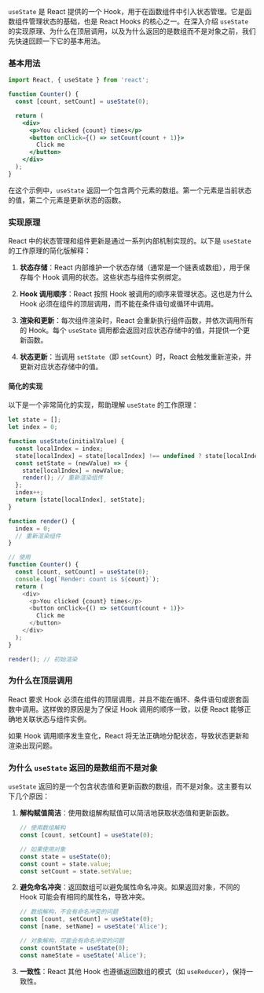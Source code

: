 `useState` 是 React 提供的一个 Hook，用于在函数组件中引入状态管理。它是函数组件管理状态的基础，也是 React Hooks 的核心之一。在深入介绍 `useState` 的实现原理、为什么在顶层调用，以及为什么返回的是数组而不是对象之前，我们先快速回顾一下它的基本用法。

### 基本用法

```jsx
import React, { useState } from 'react';

function Counter() {
  const [count, setCount] = useState(0);

  return (
    <div>
      <p>You clicked {count} times</p>
      <button onClick={() => setCount(count + 1)}>
        Click me
      </button>
    </div>
  );
}
```

在这个示例中，`useState` 返回一个包含两个元素的数组。第一个元素是当前状态的值，第二个元素是更新状态的函数。

### 实现原理

React 中的状态管理和组件更新是通过一系列内部机制实现的。以下是 `useState` 的工作原理的简化版解释：

1. **状态存储**：React 内部维护一个状态存储（通常是一个链表或数组），用于保存每个 Hook 调用的状态。这些状态与组件实例绑定。

2. **Hook 调用顺序**：React 按照 Hook 被调用的顺序来管理状态。这也是为什么 Hook 必须在组件的顶层调用，而不能在条件语句或循环中调用。

3. **渲染和更新**：每次组件渲染时，React 会重新执行组件函数，并依次调用所有的 Hook。每个 `useState` 调用都会返回对应状态存储中的值，并提供一个更新函数。

4. **状态更新**：当调用 `setState`（即 `setCount`）时，React 会触发重新渲染，并更新对应状态存储中的值。

#### 简化的实现

以下是一个非常简化的实现，帮助理解 `useState` 的工作原理：

```javascript
let state = [];
let index = 0;

function useState(initialValue) {
  const localIndex = index;
  state[localIndex] = state[localIndex] !== undefined ? state[localIndex] : initialValue;
  const setState = (newValue) => {
    state[localIndex] = newValue;
    render(); // 重新渲染组件
  };
  index++;
  return [state[localIndex], setState];
}

function render() {
  index = 0;
  // 重新渲染组件
}

// 使用
function Counter() {
  const [count, setCount] = useState(0);
  console.log(`Render: count is ${count}`);
  return (
    <div>
      <p>You clicked {count} times</p>
      <button onClick={() => setCount(count + 1)}>
        Click me
      </button>
    </div>
  );
}

render(); // 初始渲染
```

### 为什么在顶层调用

React 要求 Hook 必须在组件的顶层调用，并且不能在循环、条件语句或嵌套函数中调用。这样做的原因是为了保证 Hook 调用的顺序一致，以便 React 能够正确地关联状态与组件实例。

如果 Hook 调用顺序发生变化，React 将无法正确地分配状态，导致状态更新和渲染出现问题。

### 为什么 `useState` 返回的是数组而不是对象

`useState` 返回的是一个包含状态值和更新函数的数组，而不是对象。这主要有以下几个原因：

1. **解构赋值简洁**：使用数组解构赋值可以简洁地获取状态值和更新函数。
   ```javascript
   // 使用数组解构
   const [count, setCount] = useState(0);

   // 如果使用对象
   const state = useState(0);
   const count = state.value;
   const setCount = state.setValue;
   ```

2. **避免命名冲突**：返回数组可以避免属性命名冲突。如果返回对象，不同的 Hook 可能会有相同的属性名，导致冲突。
   ```javascript
   // 数组解构，不会有命名冲突的问题
   const [count, setCount] = useState(0);
   const [name, setName] = useState('Alice');

   // 对象解构，可能会有命名冲突的问题
   const countState = useState(0);
   const nameState = useState('Alice');
   ```

3. **一致性**：React 其他 Hook 也遵循返回数组的模式（如 `useReducer`），保持一致性。
